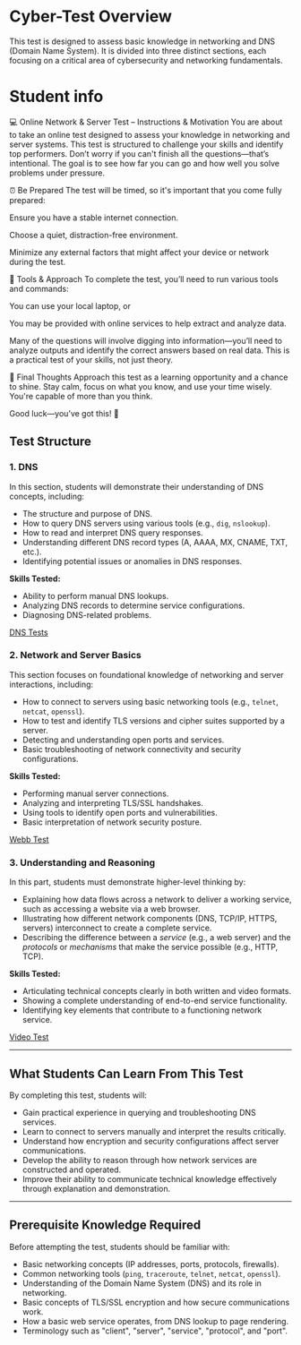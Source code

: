 

# Cyber-Test Overview

This test is designed to assess basic knowledge in networking and DNS (Domain Name System). It is divided into three distinct sections, each focusing on a critical area of cybersecurity and networking fundamentals.


# Student info
💻 Online Network & Server Test – Instructions & Motivation
You are about to take an online test designed to assess your knowledge in networking and server systems. This test is structured to challenge your skills and identify top performers. Don’t worry if you can't finish all the questions—that’s intentional. The goal is to see how far you can go and how well you solve problems under pressure.

⏰ Be Prepared
The test will be timed, so it's important that you come fully prepared:

Ensure you have a stable internet connection.

Choose a quiet, distraction-free environment.

Minimize any external factors that might affect your device or network during the test.

🧰 Tools & Approach
To complete the test, you’ll need to run various tools and commands:

You can use your local laptop, or

You may be provided with online services to help extract and analyze data.

Many of the questions will involve digging into information—you’ll need to analyze outputs and identify the correct answers based on real data. This is a practical test of your skills, not just theory.

🚀 Final Thoughts
Approach this test as a learning opportunity and a chance to shine. Stay calm, focus on what you know, and use your time wisely. You're capable of more than you think.

Good luck—you’ve got this! 💪



## Test Structure

### 1. DNS
In this section, students will demonstrate their understanding of DNS concepts, including:
- The structure and purpose of DNS.
- How to query DNS servers using various tools (e.g., `dig`, `nslookup`).
- How to read and interpret DNS query responses.
- Understanding different DNS record types (A, AAAA, MX, CNAME, TXT, etc.).
- Identifying potential issues or anomalies in DNS responses.

**Skills Tested:**
- Ability to perform manual DNS lookups.
- Analyzing DNS records to determine service configurations.
- Diagnosing DNS-related problems.


[DNS Tests](Tests/dnstest.md)

### 2. Network and Server Basics
This section focuses on foundational knowledge of networking and server interactions, including:
- How to connect to servers using basic networking tools (e.g., `telnet`, `netcat`, `openssl`).
- How to test and identify TLS versions and cipher suites supported by a server.
- Detecting and understanding open ports and services.
- Basic troubleshooting of network connectivity and security configurations.

**Skills Tested:**
- Performing manual server connections.
- Analyzing and interpreting TLS/SSL handshakes.
- Using tools to identify open ports and vulnerabilities.
- Basic interpretation of network security posture.


[Webb Test](Tests/webbtest.md)

### 3. Understanding and Reasoning
In this part, students must demonstrate higher-level thinking by:
- Explaining how data flows across a network to deliver a working service, such as accessing a website via a web browser.
- Illustrating how different network components (DNS, TCP/IP, HTTPS, servers) interconnect to create a complete service.
- Describing the difference between a *service* (e.g., a web server) and the *protocols* or *mechanisms* that make the service possible (e.g., HTTP, TCP).

**Skills Tested:**
- Articulating technical concepts clearly in both written and video formats.
- Showing a complete understanding of end-to-end service functionality.
- Identifying key elements that contribute to a functioning network service.


[Video Test](Tests/videotest.md)

---

## What Students Can Learn From This Test

By completing this test, students will:
- Gain practical experience in querying and troubleshooting DNS services.
- Learn to connect to servers manually and interpret the results critically.
- Understand how encryption and security configurations affect server communications.
- Develop the ability to reason through how network services are constructed and operated.
- Improve their ability to communicate technical knowledge effectively through explanation and demonstration.

---

## Prerequisite Knowledge Required

Before attempting the test, students should be familiar with:
- Basic networking concepts (IP addresses, ports, protocols, firewalls).
- Common networking tools (`ping`, `traceroute`, `telnet`, `netcat`, `openssl`).
- Understanding of the Domain Name System (DNS) and its role in networking.
- Basic concepts of TLS/SSL encryption and how secure communications work.
- How a basic web service operates, from DNS lookup to page rendering.
- Terminology such as "client", "server", "service", "protocol", and "port".

